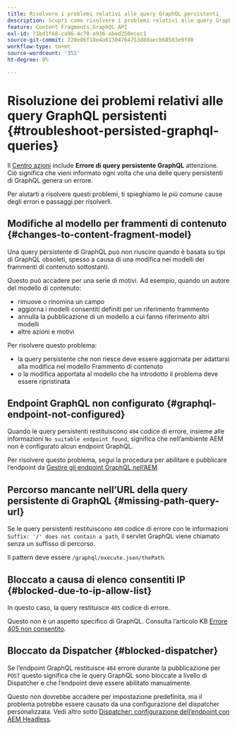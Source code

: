 ```yaml
---
title: Risolvere i problemi relativi alle query GraphQL persistenti
description: Scopri come risolvere i problemi relativi alle query GraphQL persistenti in Adobe Experience Manager as a Cloud Service.
feature: Content Fragments,GraphQL API
exl-id: 71bd1f68-ca96-4c78-a936-abed250ecec1
source-git-commit: 220e86f18e4a61304764753d8daecb68503e9fd0
workflow-type: tm+mt
source-wordcount: '351'
ht-degree: 0%

---
```


# Risoluzione dei problemi relativi alle query GraphQL persistenti {#troubleshoot-persisted-graphql-queries}

Il [Centro azioni](/help/operations/actions-center.md) include **Errore di query persistente GraphQL** attenzione. Ciò significa che vieni informato ogni volta che una delle query persistenti di GraphQL genera un errore.

Per aiutarti a risolvere questi problemi, ti spieghiamo le *più comune* cause degli errori e passaggi per risolverli.

## Modifiche al modello per frammenti di contenuto {#changes-to-content-fragment-model}

Una query persistente di GraphQL può non riuscire quando è basata su tipi di GraphQL obsoleti, spesso a causa di una modifica nei modelli dei frammenti di contenuto sottostanti.

Questo può accadere per una serie di motivi. Ad esempio, quando un autore del modello di contenuto:

* rimuove o rinomina un campo
* aggiorna i modelli consentiti definiti per un riferimento frammento
* annulla la pubblicazione di un modello a cui fanno riferimento altri modelli
* altre azioni e motivi

Per risolvere questo problema:

* la query persistente che non riesce deve essere aggiornata per adattarsi alla modifica nel modello Frammento di contenuto
* o la modifica apportata al modello che ha introdotto il problema deve essere ripristinata

## Endpoint GraphQL non configurato {#graphql-endpoint-not-configured}

Quando le query persistenti restituiscono `404` codice di errore, insieme alle informazioni `No suitable endpoint found`, significa che nell’ambiente AEM non è configurato alcun endpoint GraphQL.

Per risolvere questo problema, segui la procedura per abilitare e pubblicare l’endpoint da [Gestire gli endpoint GraphQL nell’AEM](/help/headless/graphql-api/graphql-endpoint.md).

## Percorso mancante nell’URL della query persistente di GraphQL {#missing-path-query-url}

Se le query persistenti restituiscono `400` codice di errore con le informazioni `Suffix: '/' does not contain a path`, il servlet GraphQL viene chiamato senza un suffisso di percorso.

Il pattern deve essere `/graphql/execute.json/thePath`.

## Bloccato a causa di elenco consentiti IP {#blocked-due-to-ip-allow-list}

In questo caso, la query restituisce `405` codice di errore.

Questo non è un aspetto specifico di GraphQL. Consulta l’articolo KB [Errore 405 non consentito](https://experienceleague.adobe.com/docs/experience-cloud-kcs/kbarticles/KA-20824.html).

## Bloccato da Dispatcher {#blocked-dispatcher}

Se l’endpoint GraphQL restituisce `404` errore durante la pubblicazione per `POST` questo significa che le query GraphQL sono bloccate a livello di Dispatcher e che l’endpoint deve essere abilitato manualmente.

Questo non dovrebbe accadere per impostazione predefinita, ma il problema potrebbe essere causato da una configurazione del dispatcher personalizzata. Vedi altro sotto [Dispatcher: configurazione dell’endpoint con AEM Headless](/help/headless/deployment/dispatcher.md).
